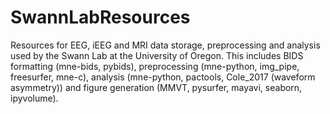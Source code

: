 # SwannLabResources
Resources for EEG, iEEG and MRI data storage, preprocessing and analysis used by the Swann Lab at the University of Oregon. This includes BIDS formatting (mne-bids, pybids), preprocessing (mne-python, img_pipe, freesurfer, mne-c), analysis (mne-python, pactools, Cole_2017 (waveform asymmetry)) and figure generation (MMVT, pysurfer, mayavi, seaborn, ipyvolume).
